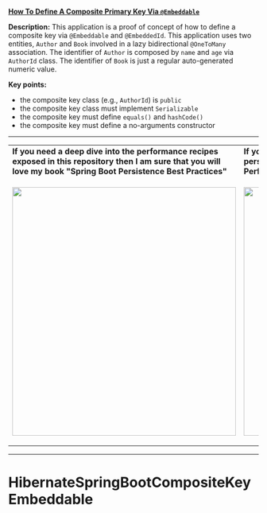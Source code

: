 **[How To Define A Composite Primary Key Via `@Embeddable`](https://github.com/AnghelLeonard/Hibernate-SpringBoot/tree/master/HibernateSpringBootCompositeKeyEmbeddable)**

**Description:** This application is a proof of concept of how to define a composite key via `@Embeddable` and `@EmbeddedId`. This application uses two entities, `Author` and `Book` involved in a lazy bidirectional `@OneToMany` association. The identifier of `Author` is composed by `name` and `age` via `AuthorId` class. The identifier of `Book` is just a regular auto-generated numeric value.

**Key points:**
- the composite key class (e.g., `AuthorId`) is `public`
- the composite key class must implement `Serializable`
- the composite key must define `equals()` and `hashCode()`
- the composite key must define a no-arguments constructor
     
-----------------------------------------------------------------------------------------------------------------------    
<table>
     <tr><td><b>If you need a deep dive into the performance recipes exposed in this repository then I am sure that you will love my book "Spring Boot Persistence Best Practices"</b></td><td><b>If you need a hand of tips and illustrations of 100+ Java persistence performance issues then "Java Persistence Performance Illustrated Guide" is for you.</b></td></tr>
     <tr><td>
<a href="https://www.apress.com/us/book/9781484256251"><p align="left"><img src="https://github.com/AnghelLeonard/Hibernate-SpringBoot/blob/master/Spring%20Boot%20Persistence%20Best%20Practices.jpg" height="500" width="450"/></p></a>
</td><td>
<a href="https://leanpub.com/java-persistence-performance-illustrated-guide"><p align="right"><img src="https://github.com/AnghelLeonard/Hibernate-SpringBoot/blob/master/Java%20Persistence%20Performance%20Illustrated%20Guide.jpg" height="500" width="450"/></p></a>
</td></tr></table>

-----------------------------------------------------------------------------------------------------------------------    

# HibernateSpringBootCompositeKeyEmbeddable
